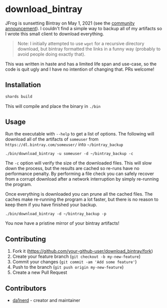 # download_bintray

JFrog is sunsetting Bintray on May 1, 2021 (see the [community announcement](https://jfrog.com/blog/into-the-sunset-bintray-jcenter-gocenter-and-chartcenter/)).
I couldn't find a simple way to backup all of my artifacts so I wrote this small client to download everything.

> Note: I initially attempted to use `wget` for a recursive directory download, but bintray formatted the links in a funny way (probably to avoid people doing exactly that).

This was written in haste and has a limited life span and use-case, so the code is quit ugly and I have no intention of changing that.
PRs welcome!

## Installation

```bash
shards build
```

This will compile and place the binary in `./bin`

## Usage

Run the executable with `--help` to get a list of options.
The following will download all of the artifacts of `someuser` from `https://dl.bintray.com/someuser/` into `~/bintray_backup`

```
./bin/download_bintray -u someuser -d ~/bintray_backup -c
```

The `-c` option will verify the size of the downloaded files.
This will slow down the process, but the results are cached so re-runs have no performance penalty.
By performing a file check you can safely recover from a corrupt download after a network interruption by simply re-running the program.

Once everything is downloaded you can prune all the cached files.
The caches make re-running the program a lot faster, but there is no reason to keep them if you have finished your backup.

```
./bin/download_bintray -d ~/bintray_backup -p
```

You now have a pristine mirror of your bintray artifacts!

## Contributing

1. Fork it (<https://github.com/your-github-user/download_bintray/fork>)
2. Create your feature branch (`git checkout -b my-new-feature`)
3. Commit your changes (`git commit -am 'Add some feature'`)
4. Push to the branch (`git push origin my-new-feature`)
5. Create a new Pull Request

## Contributors

- [da1nerd](https://github.com/da1nerd) - creator and maintainer
